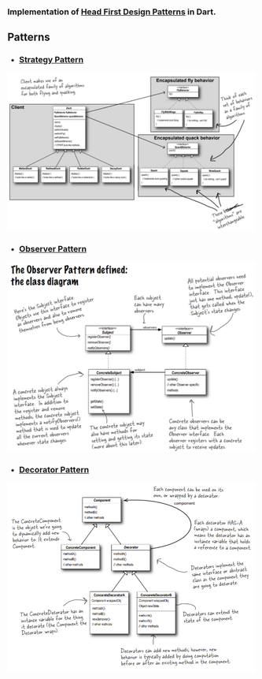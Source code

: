 ### Implementation of [Head First Design Patterns](https://www.oreilly.com/library/view/head-first-design/9781492077992) in Dart.

## Patterns

- ### [Strategy Pattern](https://github.com/AhmedLSayed9/dart_design_patterns/tree/main/lib/strategy)

<p align="left">
    <img src="/.github/images/class_diagrams/strategy.png" alt="Image" width="800"/>
</p>

- ### [Observer Pattern](https://github.com/AhmedLSayed9/dart_design_patterns/tree/main/lib/observer)

<p align="left">
    <img src="/.github/images/class_diagrams/observer.png" alt="Image" width="800"/>
</p>

- ### [Decorator Pattern](https://github.com/AhmedLSayed9/dart_design_patterns/tree/main/lib/decorator)

<p align="left">
    <img src="/.github/images/class_diagrams/decorator.png" alt="Image" width="800"/>
</p>

